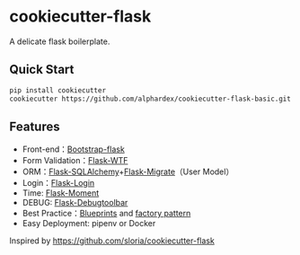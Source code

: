 # cookiecutter-flask

A delicate flask boilerplate.

## Quick Start

``` bash
pip install cookiecutter
cookiecutter https://github.com/alphardex/cookiecutter-flask-basic.git
```

## Features

- Front-end：[Bootstrap-flask](https://bootstrap-flask.readthedocs.io/en/latest/)
- Form Validation：[Flask-WTF](https://flask-wtf.readthedocs.io/)
- ORM：[Flask-SQLAlchemy](http://flask-sqlalchemy.pocoo.org/2.3/)+[Flask-Migrate](https://github.com/miguelgrinberg/Flask-Migrate)（User Model）
- Login：[Flask-Login](https://flask-login.readthedocs.io/)
- Time: [Flask-Moment](https://github.com/miguelgrinberg/Flask-Moment)
- DEBUG: [Flask-Debugtoolbar](https://github.com/mgood/flask-debugtoolbar)
- Best Practice：[Blueprints](http://flask.pocoo.org/docs/1.0/blueprints/) and [factory pattern](http://flask.pocoo.org/docs/1.0/patterns/appfactories)
- Easy Deployment: pipenv or Docker

Inspired by https://github.com/sloria/cookiecutter-flask
